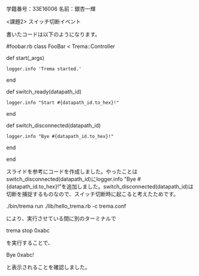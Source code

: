 学籍番号：33E16006
名前：銀杏一輝


<課題2> スイッチ切断イベント

書いたコードは以下のようになります。

#foobar.rb
class FooBar < Trema::Controller

  def start(_args)

    logger.info 'Trema started.'

  end

  def switch_ready(datapath_id)

    logger.info "Start #{datapath_id.to_hex}!"

  end

  def switch_disconnected(datapath_id)

    logger.info "Bye #{datapath_id.to_hex}!"

  end

end

スライドを参考にコードを作成しました。やったことはswitch_disconnected(datapath_id)にlogger.info "Bye #{datapath_id.to_hex}!"を追加しました。switch_disconnected(datapath_id)は切断を捕捉するものなので、スイッチ切断時に起こると考えたためです。

./bin/trema run ./lib/hello_trema.rb -c trema.conf

により、実行させている間に別のターミナルで

trema stop 0xabc

を実行することで、

Bye 0xabc!

と表示されることを確認しました。


